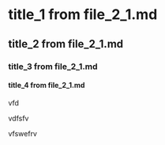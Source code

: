 # title_1 from file_2_1.md
## title_2 from file_2_1.md
### title_3 from file_2_1.md
#### title_4 from file_2_1.md

vfd


vdfsfv


vfswefrv
